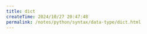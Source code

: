 ```yaml
---
title: dict
createTime: 2024/10/27 20:47:48
permalink: /notes/python/syntax/data-type/dict.html
---
```

